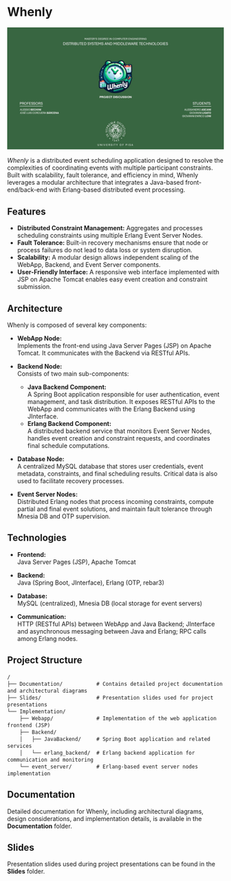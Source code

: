 # Whenly

![Logo](Slides/resources/Whenly.jpg)

*Whenly* is a distributed event scheduling application designed to resolve the complexities of coordinating events with multiple participant constraints. Built with scalability, fault tolerance, and efficiency in mind, Whenly leverages a modular architecture that integrates a Java-based front-end/back-end with Erlang-based distributed event processing.

## Features

- **Distributed Constraint Management:** Aggregates and processes scheduling constraints using multiple Erlang Event Server Nodes.
- **Fault Tolerance:** Built-in recovery mechanisms ensure that node or process failures do not lead to data loss or system disruption.
- **Scalability:** A modular design allows independent scaling of the WebApp, Backend, and Event Server components.
- **User-Friendly Interface:** A responsive web interface implemented with JSP on Apache Tomcat enables easy event creation and constraint submission.

## Architecture

Whenly is composed of several key components:

- **WebApp Node:**  
  Implements the front-end using Java Server Pages (JSP) on Apache Tomcat. It communicates with the Backend via RESTful APIs.

- **Backend Node:**  
  Consists of two main sub-components:
  - **Java Backend Component:**  
    A Spring Boot application responsible for user authentication, event management, and task distribution. It exposes RESTful APIs to the WebApp and communicates with the Erlang Backend using JInterface.
  - **Erlang Backend Component:**  
    A distributed backend service that monitors Event Server Nodes, handles event creation and constraint requests, and coordinates final schedule computations.

- **Database Node:**  
  A centralized MySQL database that stores user credentials, event metadata, constraints, and final scheduling results. Critical data is also used to facilitate recovery processes.

- **Event Server Nodes:**  
  Distributed Erlang nodes that process incoming constraints, compute partial and final event solutions, and maintain fault tolerance through Mnesia DB and OTP supervision.

## Technologies

- **Frontend:**  
  Java Server Pages (JSP), Apache Tomcat

- **Backend:**  
  Java (Spring Boot, JInterface), Erlang (OTP, rebar3)

- **Database:**  
  MySQL (centralized), Mnesia DB (local storage for event servers)

- **Communication:**  
  HTTP (RESTful APIs) between WebApp and Java Backend; JInterface and asynchronous messaging between Java and Erlang; RPC calls among Erlang nodes.

## Project Structure

```
/
├── Documentation/           # Contains detailed project documentation and architectural diagrams
├── Slides/                  # Presentation slides used for project presentations
└── Implementation/
    ├── Webapp/              # Implementation of the web application frontend (JSP)
    ├── Backend/
    │   ├── JavaBackend/     # Spring Boot application and related services
    │   └── erlang_backend/  # Erlang backend application for communication and monitoring
    └── event_server/        # Erlang-based event server nodes implementation
```

## Documentation

Detailed documentation for Whenly, including architectural diagrams, design considerations, and implementation details, is available in the **Documentation** folder.

## Slides

Presentation slides used during project presentations can be found in the **Slides** folder.